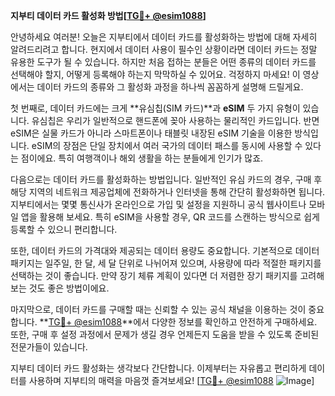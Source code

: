 **지부티 데이터 카드 활성화 방법[[TG💪+ @esim1088](https://t.me/s/esim1088)]**

안녕하세요 여러분! 오늘은 지부티에서 데이터 카드를 활성화하는 방법에 대해 자세히 알려드리려고 합니다. 현지에서 데이터 사용이 필수인 상황이라면 데이터 카드는 정말 유용한 도구가 될 수 있습니다. 하지만 처음 접하는 분들은 어떤 종류의 데이터 카드를 선택해야 할지, 어떻게 등록해야 하는지 막막하실 수 있어요. 걱정하지 마세요! 이 영상에서는 데이터 카드의 종류와 그 활성화 과정을 하나씩 꼼꼼하게 설명해 드릴게요.

첫 번째로, 데이터 카드에는 크게 **유심칩(SIM 카드)**과 **eSIM** 두 가지 유형이 있습니다. 유심칩은 우리가 일반적으로 핸드폰에 꽂아 사용하는 물리적인 카드입니다. 반면 eSIM은 실물 카드가 아니라 스마트폰이나 태블릿 내장된 eSIM 기술을 이용한 방식입니다. eSIM의 장점은 단일 장치에서 여러 국가의 데이터 패스를 동시에 사용할 수 있다는 점이에요. 특히 여행객이나 해외 생활을 하는 분들에게 인기가 많죠.

다음으로는 데이터 카드를 활성화하는 방법입니다. 일반적인 유심 카드의 경우, 구매 후 해당 지역의 네트워크 제공업체에 전화하거나 인터넷을 통해 간단히 활성화하면 됩니다. 지부티에서는 몇몇 통신사가 온라인으로 가입 및 설정을 지원하니 공식 웹사이트나 모바일 앱을 활용해 보세요. 특히 eSIM을 사용할 경우, QR 코드를 스캔하는 방식으로 쉽게 등록할 수 있으니 편리합니다.

또한, 데이터 카드의 가격대와 제공되는 데이터 용량도 중요합니다. 기본적으로 데이터 패키지는 일주일, 한 달, 세 달 단위로 나뉘어져 있으며, 사용량에 따라 적절한 패키지를 선택하는 것이 좋습니다. 만약 장기 체류 계획이 있다면 더 저렴한 장기 패키지를 고려해보는 것도 좋은 방법이에요.

마지막으로, 데이터 카드를 구매할 때는 신뢰할 수 있는 공식 채널을 이용하는 것이 중요합니다. **[TG💪+ @esim1088](https://t.me/s/esim1088)**에서 다양한 정보를 확인하고 안전하게 구매하세요. 또한, 구매 후 설정 과정에서 문제가 생길 경우 언제든지 도움을 받을 수 있도록 준비된 전문가들이 있습니다.

지부티 데이터 카드 활성화는 생각보다 간단합니다. 이제부터는 자유롭고 편리하게 데이터를 사용하며 지부티의 매력을 마음껏 즐겨보세요! [[TG💪+ @esim1088](https://t.me/s/esim1088) ![Image](https://i.postimg.cc/Y0z9fWf4/image.png)]